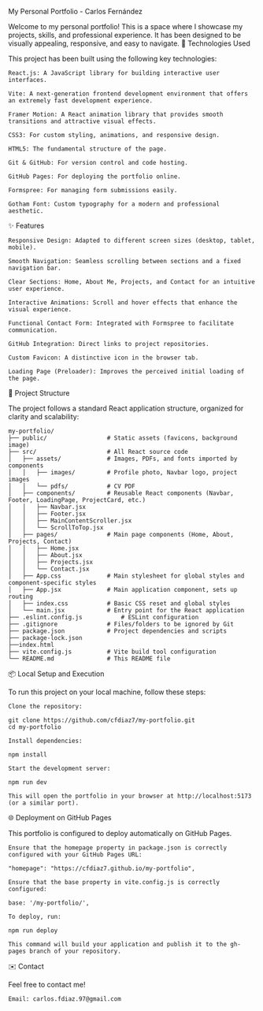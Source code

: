 My Personal Portfolio - Carlos Fernández

Welcome to my personal portfolio! This is a space where I showcase my projects, skills, and professional experience. It has been designed to be visually appealing, responsive, and easy to navigate.
🚀 Technologies Used

This project has been built using the following key technologies:

    React.js: A JavaScript library for building interactive user interfaces.

    Vite: A next-generation frontend development environment that offers an extremely fast development experience.

    Framer Motion: A React animation library that provides smooth transitions and attractive visual effects.

    CSS3: For custom styling, animations, and responsive design.

    HTML5: The fundamental structure of the page.

    Git & GitHub: For version control and code hosting.

    GitHub Pages: For deploying the portfolio online.

    Formspree: For managing form submissions easily.

    Gotham Font: Custom typography for a modern and professional aesthetic.

✨ Features

    Responsive Design: Adapted to different screen sizes (desktop, tablet, mobile).

    Smooth Navigation: Seamless scrolling between sections and a fixed navigation bar.

    Clear Sections: Home, About Me, Projects, and Contact for an intuitive user experience.

    Interactive Animations: Scroll and hover effects that enhance the visual experience.

    Functional Contact Form: Integrated with Formspree to facilitate communication.

    GitHub Integration: Direct links to project repositories.

    Custom Favicon: A distinctive icon in the browser tab.

    Loading Page (Preloader): Improves the perceived initial loading of the page.

📁 Project Structure

The project follows a standard React application structure, organized for clarity and scalability:

    my-portfolio/
    ├── public/                 # Static assets (favicons, background image)
    ├── src/                    # All React source code
    │   ├── assets/             # Images, PDFs, and fonts imported by components
    │   │   ├── images/         # Profile photo, Navbar logo, project images
    │   │   └── pdfs/           # CV PDF
    │   ├── components/         # Reusable React components (Navbar, Footer, LoadingPage, ProjectCard, etc.)
    │   │   ├── Navbar.jsx
    │   │   ├── Footer.jsx
    │   │   ├── MainContentScroller.jsx
    │   │   └── ScrollToTop.jsx
    │   ├── pages/              # Main page components (Home, About, Projects, Contact)
    │   │   ├── Home.jsx
    │   │   ├── About.jsx
    │   │   ├── Projects.jsx
    │   │   └── Contact.jsx
    │   ├── App.css             # Main stylesheet for global styles and component-specific styles
    │   ├── App.jsx             # Main application component, sets up routing
    │   ├── index.css           # Basic CSS reset and global styles
    │   └── main.jsx            # Entry point for the React application
    ├── .eslint.config.js           # ESLint configuration
    ├── .gitignore              # Files/folders to be ignored by Git
    ├── package.json            # Project dependencies and scripts
    ├── package-lock.json
    ├──index.html
    ├── vite.config.js          # Vite build tool configuration
    └── README.md               # This README file

📦 Local Setup and Execution

To run this project on your local machine, follow these steps:

    Clone the repository:

    git clone https://github.com/cfdiaz7/my-portfolio.git
    cd my-portfolio

    Install dependencies:

    npm install

    Start the development server:

    npm run dev

    This will open the portfolio in your browser at http://localhost:5173 (or a similar port).

🌐 Deployment on GitHub Pages

This portfolio is configured to deploy automatically on GitHub Pages.

    Ensure that the homepage property in package.json is correctly configured with your GitHub Pages URL:

    "homepage": "https://cfdiaz7.github.io/my-portfolio",

    Ensure that the base property in vite.config.js is correctly configured:

    base: '/my-portfolio/',

    To deploy, run:

    npm run deploy

    This command will build your application and publish it to the gh-pages branch of your repository.

✉️ Contact

Feel free to contact me!

    Email: carlos.fdiaz.97@gmail.com